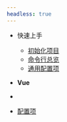 ```yaml
---
headless: true
---
```


- 快速上手
  - [初始化项目](/docs/getting-started/init-project)
  - [命令行总览](/docs/getting-started/command)
  - [通用配置项](/docs/getting-started/config)


- **Vue**
- 
- [配置项](/docs/vue/config)
